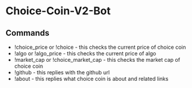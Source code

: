 # Choice-Coin-V2-Bot

## Commands
- !choice_price or !choice - this checks the current price of choice coin 
- !algo or !algo_price - this checks the current price of algo
- !market_cap or !choice_market_cap - this checks the market cap of choice coin
- !github - this replies with the github url
- !about - this replies what choice coin is about and related links
